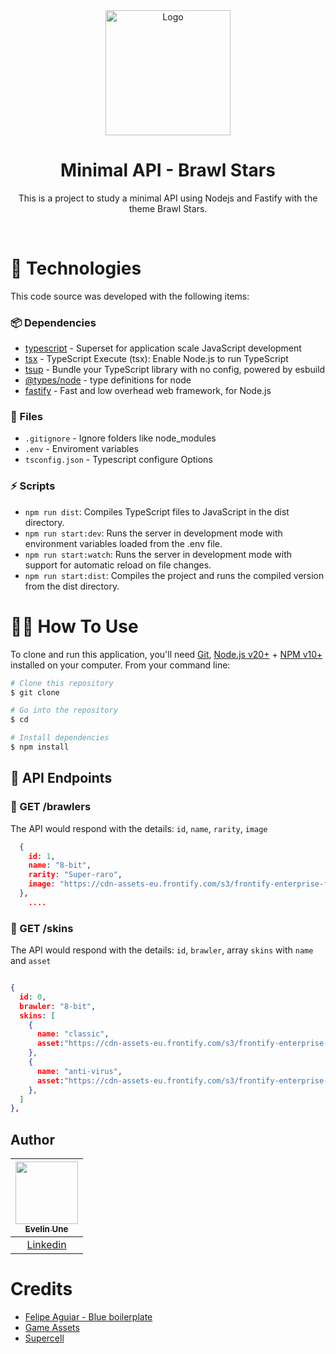 <div align="center">

  <img src="https://cdn-assets-eu.frontify.com/s3/frontify-enterprise-files-eu/eyJwYXRoIjoic3VwZXJjZWxsXC9maWxlXC9hMllveFM2ZnV0Z3dIeGpkejZXTi5wbmcifQ:supercell:oxykAbHPXm_07jkIdyHHCW4dTs6ptxaUR5NVoDseCvU?width={width}" alt="Logo" height="200">
  <h1 align="center"><strong>Minimal API - Brawl Stars</strong></h1>
  <p align="center">
	  This is a project to study a minimal API using Nodejs and Fastify with the theme Brawl Stars.
  </p>

</div>

<br />

# 🚀 Technologies

This code source was developed with the following items:

### 📦 Dependencies

- [typescript][typescript-npm] - Superset for application scale JavaScript development
- [tsx][tsx-npm] - TypeScript Execute (tsx): Enable Node.js to run TypeScript
- [tsup][tsup-npm] - Bundle your TypeScript library with no config, powered by esbuild
- [@types/node][@types/node-npm] - type definitions for node
- [fastify][fastify] - Fast and low overhead web framework, for Node.js

### 📄 Files

- `.gitignore` - Ignore folders like node_modules
- `.env` - Enviroment variables
- `tsconfig.json` - Typescript configure Options

### ⚡ Scripts

- `npm run dist`: Compiles TypeScript files to JavaScript in the dist directory.
- `npm run start:dev`: Runs the server in development mode with environment variables loaded from the .env file.
- `npm run start:watch`: Runs the server in development mode with support for automatic reload on file changes.
- `npm run start:dist`: Compiles the project and runs the compiled version from the dist directory.

# 👨‍💻 How To Use

To clone and run this application, you'll need [Git](https://git-scm.com), [Node.js v20+](https://nodejs.org/en/) + [NPM v10+](https://nodejs.org/en/) installed on your computer. From your command line:

```bash
# Clone this repository
$ git clone 

# Go into the repository
$ cd 

# Install dependencies
$ npm install
```

## 📌 API Endpoints

### 🔄 GET /brawlers

 The API would respond with the details: <code>id</code>, <code>name</code>, <code>rarity</code>, <code>image</code>

```json
  {
    id: 1, 
    name: "8-bit", 
    rarity: "Super-raro", 
    image: "https://cdn-assets-eu.frontify.com/s3/frontify-enterprise-files-eu/   eyJwYXRoIjoic3VwZXJjZWxsXC9maWxlXC85SFFMYThydzlUOVNyS1hwemhCTi5naWYifQ:supercell:5_DI47b46XNwLVYYukhqo7-oa73Gjar5T5EhgKSTYPY?width=2400"
  },
    ....
```

### 🔄 GET /skins

The API would respond with the details:  <code>id</code>, <code>brawler</code>, array <code>skins</code> with <code>name</code> and <code>asset</code>

```json

{   
  id: 0, 
  brawler: "8-bit",
  skins: [
    { 
      name: "classic",
      asset:"https://cdn-assets-eu.frontify.com/s3/frontify-enterprise-files-eu/eyJwYXRoIjoic3VwZXJjZWxsXC9maWxlXC9SR0ZhTFkxd0FmejI3aHJxVmZLdy5wbmcifQ:supercell:jinhNrVtQPj_tnD4cRrRI6h07jK64-VDlbpjzwK-Yqo?width=2400"
    },
    { 
      name: "anti-virus",
      asset:"https://cdn-assets-eu.frontify.com/s3/frontify-enterprise-files-eu/eyJwYXRoIjoic3VwZXJjZWxsXC9maWxlXC84clp0RTdTUXpwc3FBZDRUV3QxWC5wbmcifQ:supercell:I4bYAswdsuXY0Ad1JwR1NS4wyJW1P269xqKOh7GM1p4?width=2400"
    },
  ]
},

```


## Author

| [<img width="100px" src="https://avatars.githubusercontent.com/u/67204758?v=4"><br><sub>Evelin Une</sub>](https://github.com/priscila-une) |
| :---------------------------------------------------------------------------------------------------------------------------------------: |
|                                            [Linkedin](www.linkedin.com/in/evelin-une/)                                             |

# Credits

- [Felipe Aguiar - Blue boilerplate]
- [Game Assets]
- [Supercell]




[typescript]: https://www.typescriptlang.org/
[typescript-5-4]: https://www.typescriptlang.org/
[ts-badge]: https://img.shields.io/badge/TypeScript-5.4-blue.svg
[nodejs-badge]: https://img.shields.io/badge/Node.js->=%2020.00-blue.svg
[nodejs]: https://nodejs.org/
[dribble-icon]: https://dribbble.com/Schakalwal
[typescript-npm]: https://www.npmjs.com/package/typescript
[tsx-npm]: https://www.npmjs.com/package/tsx
[tsup-npm]: https://www.npmjs.com/package/tsup
[@types/node-npm]: https://www.npmjs.com/package/@types/node
[fastify]: https://fastify.dev/
[Felipe Aguiar - Blue boilerplate]: https://github.com/felipeAguiarCode/node-blue-boilerplate
[Game Assets]: https://fankit.supercell.com/d/YvtsWV4pUQVm/game-assets
[Supercell]: https://supercell.com/